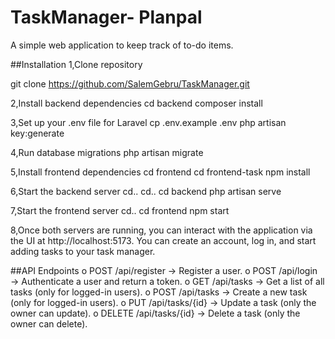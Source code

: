 # TaskManager- Planpal

A simple web application to keep track of to-do items.

##Installation
1,Clone repository

   git clone https://github.com/SalemGebru/TaskManager.git

2,Install backend dependencies
  cd backend
  composer install

3,Set up your .env file for Laravel
  cp .env.example .env
  php artisan key:generate

4,Run database migrations
  php artisan migrate

5,Install frontend dependencies
  cd frontend
  cd frontend-task
  npm install

6,Start the backend server
  cd..
  cd..
  cd backend
  php artisan serve

7,Start the frontend server
  cd..
  cd frontend
  npm start

8,Once both servers are running, you can interact with the application via the UI at http://localhost:5173. You can create an account, log in, and start adding tasks to your task manager.

##API Endpoints
o POST /api/register → Register a user. 
o POST /api/login → Authenticate a user and return a token. 
o GET /api/tasks → Get a list of all tasks (only for logged-in users). 
o POST /api/tasks → Create a new task (only for logged-in users). 
o PUT /api/tasks/{id} → Update a task (only the owner can update). 
o DELETE /api/tasks/{id} → Delete a task (only the owner can delete). 

